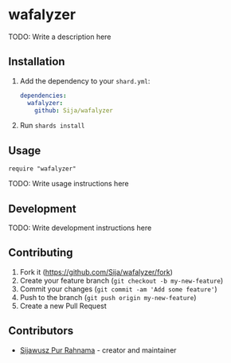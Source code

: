# wafalyzer

TODO: Write a description here

## Installation

1. Add the dependency to your `shard.yml`:

   ```yaml
   dependencies:
     wafalyzer:
       github: Sija/wafalyzer
   ```

2. Run `shards install`

## Usage

```crystal
require "wafalyzer"
```

TODO: Write usage instructions here

## Development

TODO: Write development instructions here

## Contributing

1. Fork it (<https://github.com/Sija/wafalyzer/fork>)
2. Create your feature branch (`git checkout -b my-new-feature`)
3. Commit your changes (`git commit -am 'Add some feature'`)
4. Push to the branch (`git push origin my-new-feature`)
5. Create a new Pull Request

## Contributors

- [Sijawusz Pur Rahnama](https://github.com/Sija) - creator and maintainer
